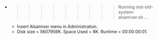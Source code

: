 * >>>>>>>>> Running inst-std-system-alsamixer.sh ...
  * Insert Alsamixer menu in Administration.
  * Disk size = 5607956K. Space Used = 8K. Runtime = 00:00:00:01.
